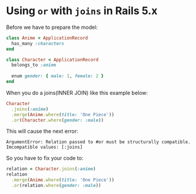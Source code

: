 # Using `or` with `joins` in Rails 5.x

Before we have to prepare the model:

```ruby
class Anime < ApplicationRecord
  has_many :characters
end
```

```ruby
class Character < ApplicationRecord
  belongs_to :anime
  
  enum gender: { male: 1, female: 2 }
end
```

When you do a joins(INNER JOIN) like this example below:

```ruby
Character
  .joins(:anime)
  .merge(Anime.where(title: 'One Piece'))
  .or(Character.where(gender: :male))
```

This will cause the next error:

```
ArgumentError: Relation passed to #or must be structurally compatible. Imcompatible values: [:joins]
```

So you have to fix your code to:

```ruby
relation = Character.joins(:anime)
relation
  .merge(Anime.where(title: 'One Piece'))
  .or(relation.where(gender: :male))
```
